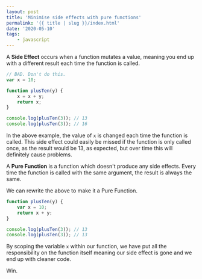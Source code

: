 ```yaml
---
layout: post
title: 'Minimise side effects with pure functions'
permalink: '{{ title | slug }}/index.html'
date: '2020-05-10'
tags:
    - javascript
---
```


A **Side Effect** occurs when a function mutates a value, meaning you end up with a different result each time the function is called.

```javascript
// BAD. Don't do this.
var x = 10;

function plusTen(y) {
	x = x + y;
	return x;
}

console.log(plusTen(3)); // 13
console.log(plusTen(3)); // 16
```

In the above example, the value of `x` is changed each time the function is called. This side effect could easily be missed if the function is only called once, as the result would be 13, as expected, but over time this will definitely cause problems.

A **Pure Function** is a function which doesn't produce any side effects. Every time the function is called with the same argument, the result is always the same.

We can rewrite the above to make it a Pure Function.

```javascript
function plusTen(y) {
	var x = 10;
	return x + y;
}

console.log(plusTen(3)); // 13
console.log(plusTen(3)); // 13
```

By scoping the variable `x` within our function, we have put all the responsibility on the function itself meaning our side effect is gone and we end up with cleaner code.

Win.
